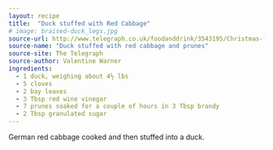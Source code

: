 ```yaml
---
layout: recipe
title:  "Duck stuffed with Red Cabbage"
# image: braised-duck_legs.jpg
source-url: http://www.telegraph.co.uk/foodanddrink/3543195/Christmas-food-Duck-stuffed-with-red-cabbage-and-prunes.html
source-name: "Duck stuffed with red cabbage and prunes"
source-site: The Telegraph
source-author: Valentine Warner
ingredients:
  - 1 duck, weighing about 4½ lbs
  - 5 cloves
  - 2 bay leaves
  - 3 Tbsp red wine vinegar
  - 7 prunes soaked for a couple of hours in 3 Tbsp brandy
  - 2 Tbsp granulated sugar 
---
```


German red cabbage cooked and then stuffed into a duck.